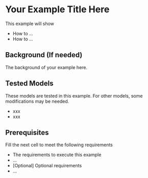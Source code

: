 # Your Example Title Here

This example will show
- How to ...
- How to ...


## Background (If needed)

The background of your example here. 


## Tested Models

These models are tested in this example. For other models, some modifications may be needed. 
- xxx
- xxx   


## Prerequisites

Fill the next cell to meet the following requirements 
- The requirements to execute this example
- ...
- [Optional] Optional requirements
- ...
